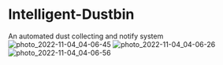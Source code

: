# Intelligent-Dustbin
 An automated dust collecting and notify system
![photo_2022-11-04_04-06-45](https://user-images.githubusercontent.com/79532873/199846185-add02be3-5645-42a9-b6d4-5c41dbe28c22.jpg)
![photo_2022-11-04_04-06-26](https://user-images.githubusercontent.com/79532873/199846297-307a8ce5-8dde-402c-825e-5a5e0f5e4254.jpg)
![photo_2022-11-04_04-06-56](https://user-images.githubusercontent.com/79532873/199846324-78069dd4-e19c-4a78-a8da-286c7214ff48.jpg)
